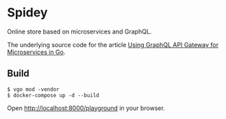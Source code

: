 # Spidey

Online store based on microservices and GraphQL.

The underlying source code for the article [Using GraphQL API Gateway for Microservices in Go](https://outcrawl.com/go-graphql-gateway-microservices).

## Build

```
$ vgo mod -vendor
$ docker-compose up -d --build
```

Open <http://localhost:8000/playground> in your browser.
